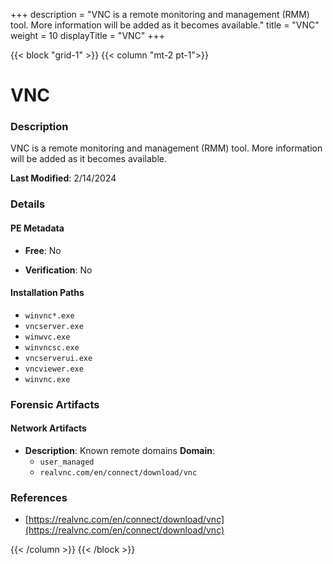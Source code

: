 +++
description = "VNC is a remote monitoring and management (RMM) tool. More information will be added as it becomes available."
title = "VNC"
weight = 10
displayTitle = "VNC"
+++


{{< block "grid-1" >}}
{{< column "mt-2 pt-1">}}

# VNC


### Description

VNC is a remote monitoring and management (RMM) tool. More information will be added as it becomes available.



**Last Modified**: 2/14/2024

### Details


#### PE Metadata


- **Free**: No

- **Verification**: No




#### Installation Paths
- `winvnc*.exe`
- `vncserver.exe`
- `winwvc.exe`
- `winvncsc.exe`
- `vncserverui.exe`
- `vncviewer.exe`
- `winvnc.exe`

### Forensic Artifacts




#### Network Artifacts

- **Description**: Known remote domains
  **Domain**:
    - `user_managed`
    - `realvnc.com/en/connect/download/vnc`





### References
- [https://realvnc.com/en/connect/download/vnc](https://realvnc.com/en/connect/download/vnc)



{{< /column >}}
{{< /block >}}
